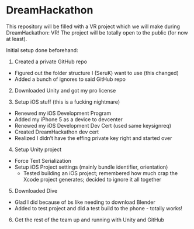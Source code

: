 DreamHackathon
==============

This repository will be filled with a VR project which we will make during DreamHackathon: VR! The project will be totally open to the public (for now at least).

Initial setup done beforehand:

1. Created a private GitHub repo
  * Figured out the folder structure I (SeruK) want to use (this changed)
  *	Added a bunch of ignores to said GitHub repo
  
2. Downloaded Unity and got my pro license

3. Setup iOS stuff (this is a fucking nightmare)
  * Renewed my iOS Development Program
  * Added my iPhone 5 as a device to devcenter
  * Renewed my iOS Development Dev Cert (used same keysignreq)
  * Created DreamHackathon dev cert
  * Realized I didn’t have the effing private key right and started over

4.	Setup Unity project
  * Force Text Serialization
  * Setup iOS Project settings (mainly bundle identifier, orientation)
	* Tested building an iOS project; remembered how much crap the Xcode project generates; decided to ignore it all together

5.	Downloaded Dive
  * Glad I did because of bs like needing to download Blender
  * Added to test project and did a test build to the phone - totally works!

6.  Get the rest of the team up and running with Unity and GitHub
